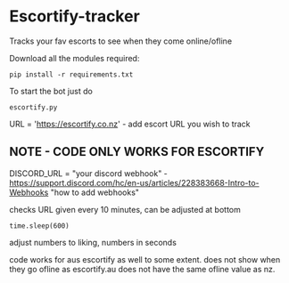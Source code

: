 # Escortify-tracker
Tracks your fav escorts to see when they come online/ofline


Download all the modules required:

`pip install -r requirements.txt
`


To start the bot just do

`escortify.py
`

URL = 'https://escortify.co.nz' - add escort URL you wish to track

NOTE - CODE ONLY WORKS FOR ESCORTIFY
-
DISCORD_URL = "your discord webhook" - https://support.discord.com/hc/en-us/articles/228383668-Intro-to-Webhooks "how to add webhooks"


checks URL given every 10 minutes, can be adjusted at bottom 

`time.sleep(600)`

adjust numbers to liking, numbers in seconds 

code works for aus escortify as well to some extent. does not show when they go ofline as escortify.au does not have the same ofline value as nz. 
